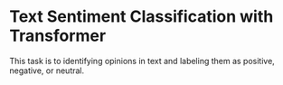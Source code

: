 # Text Sentiment Classification with Transformer
This task is to identifying opinions in text and labeling them as positive, negative, or neutral.
